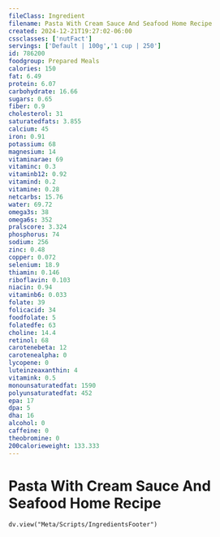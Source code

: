 ```yaml
---
fileClass: Ingredient
filename: Pasta With Cream Sauce And Seafood Home Recipe
created: 2024-12-21T19:27:02-06:00
cssclasses: ['nutFact']
servings: ['Default | 100g','1 cup | 250']
id: 786200
foodgroup: Prepared Meals
calories: 150
fat: 6.49
protein: 6.07
carbohydrate: 16.66
sugars: 0.65
fiber: 0.9
cholesterol: 31
saturatedfats: 3.855
calcium: 45
iron: 0.91
potassium: 68
magnesium: 14
vitaminarae: 69
vitaminc: 0.3
vitaminb12: 0.92
vitamind: 0.2
vitamine: 0.28
netcarbs: 15.76
water: 69.72
omega3s: 38
omega6s: 352
pralscore: 3.324
phosphorus: 74
sodium: 256
zinc: 0.48
copper: 0.072
selenium: 18.9
thiamin: 0.146
riboflavin: 0.103
niacin: 0.94
vitaminb6: 0.033
folate: 39
folicacid: 34
foodfolate: 5
folatedfe: 63
choline: 14.4
retinol: 68
carotenebeta: 12
carotenealpha: 0
lycopene: 0
luteinzeaxanthin: 4
vitamink: 0.5
monounsaturatedfat: 1590
polyunsaturatedfat: 452
epa: 17
dpa: 5
dha: 16
alcohol: 0
caffeine: 0
theobromine: 0
200calorieweight: 133.333
---
```


# Pasta With Cream Sauce And Seafood Home Recipe

```dataviewjs
dv.view("Meta/Scripts/IngredientsFooter")
```